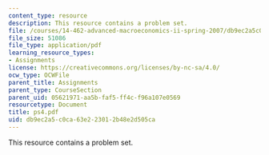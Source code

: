 ```yaml
---
content_type: resource
description: This resource contains a problem set.
file: /courses/14-462-advanced-macroeconomics-ii-spring-2007/db9ec2a5c0ca63e223012b48e2d505ca_ps4.pdf
file_size: 51086
file_type: application/pdf
learning_resource_types:
- Assignments
license: https://creativecommons.org/licenses/by-nc-sa/4.0/
ocw_type: OCWFile
parent_title: Assignments
parent_type: CourseSection
parent_uid: 05621971-aa5b-faf5-ff4c-f96a107e0569
resourcetype: Document
title: ps4.pdf
uid: db9ec2a5-c0ca-63e2-2301-2b48e2d505ca
---
```

This resource contains a problem set.
